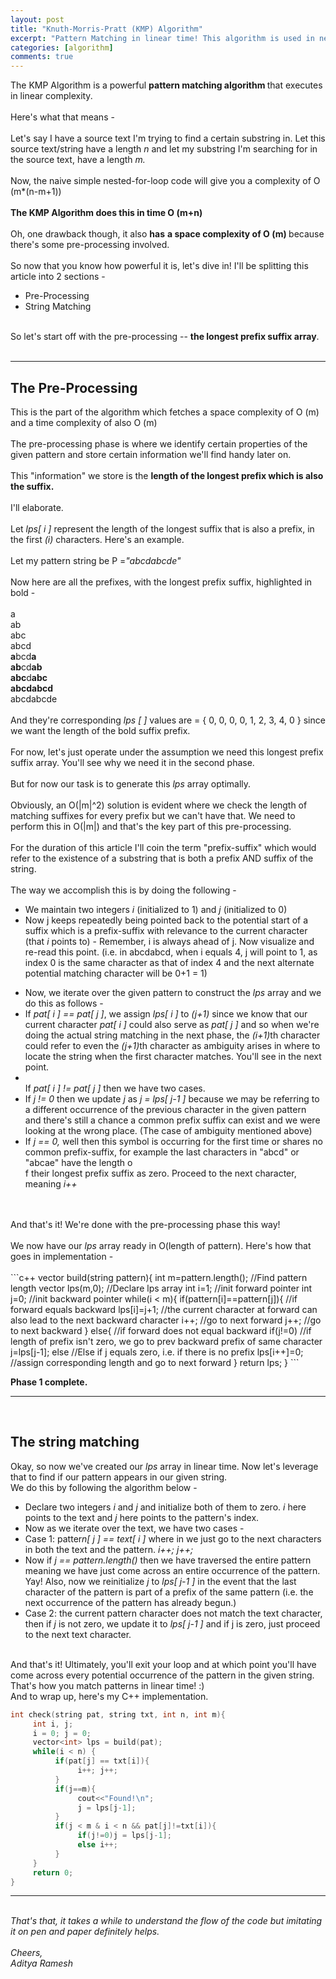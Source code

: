 ```yaml
---
layout: post
title: "Knuth-Morris-Pratt (KMP) Algorithm"
excerpt: "Pattern Matching in linear time! This algorithm is used in network security, genome encryption and in many other real world scenarios!"
categories: [algorithm]
comments: true
---
```


The KMP Algorithm is a powerful <b>pattern matching algorithm </b>that executes in linear complexity.
<br><br>
Here's what that means -
<br><br>
Let's say I have a source text I'm trying to find a certain substring in. Let this source text/string have a length <i>n </i>and let my substring I'm searching for in the source text, have a length <i>m. </i>
<br><br>
Now, the naive simple nested-for-loop code will give you a complexity of O (m*(n-m+1))
<br><br>
<b>The KMP Algorithm does this in time O (m+n)</b>
<br><br>
Oh, one drawback though, it also <b>has</b> <b>a space complexity of O (m) </b>because there's some pre-processing involved.
<br><br>
So now that you know how powerful it is, let's dive in! I'll be splitting this article into 2 sections -
<ul>
    <li>Pre-Processing</li>
    <li>String Matching</li>
</ul><br>
So let's start off with the pre-processing -- <b>the longest prefix suffix array</b>.
<br><br>
<hr />

<h2>The Pre-Processing</h2>
This is the part of the algorithm which fetches a space complexity of O (m) and a time complexity of also O (m)
<br><br>
The pre-processing phase is where we identify certain properties of the given pattern and store certain information we'll find handy later on.
<br><br>
This "information" we store is the <b>length of the longest prefix which is also the suffix. </b>
<br><br>
I'll elaborate.
<br><br>
Let <i>lps[ i ] </i>represent the length of the longest suffix that is also a prefix, in the first <i>(i) </i>characters. Here's an example.
<br><br>
Let my pattern string be P =<i>"abcdabcde"</i>
<br><br>
Now here are all the prefixes, with the longest prefix suffix, highlighted in bold -
<br><br>
a
<br>
ab
<br>
abc
<br>
abcd
<br>
<b>a</b>bcd<b>a</b>
<br>
<b>ab</b>cd<b>ab</b>
<br>
<b>abc</b>d<b>abc</b>
<br>
<b>abcdabcd</b>
<br>
abcdabcde
<br><br>
And they're corresponding <i>lps [ ] </i>values are = { 0, 0, 0, 0, 1, 2, 3, 4, 0 } since we want the length of the bold suffix prefix.
<br><br>
For now, let's just operate under the assumption we need this longest prefix suffix array. You'll see why we need it in the second phase.
<br><br>
But for now our task is to generate this <i>lps</i> array optimally.
<br><br>
Obviously, an O(|m|^2) solution is evident where we check the length of matching suffixes for every prefix but we can't have that. We need to perform this in O(|m|) and that's the key part of this pre-processing.
<br><br>
For the duration of this article I'll coin the term "prefix-suffix" which would refer to the existence of a substring that is both a prefix AND suffix of the string.
<br><br>
The way we accomplish this is by doing the following -
<ul>
    <li>We maintain two integers <i>i </i>(initialized to 1) and <i>j </i>(initialized to 0)</li>
    <li>Now j keeps repeatedly being pointed back to the potential start of a suffix which is a prefix-suffix with relevance to the current character (that <i>i</i> points to) - Remember, i is always ahead of j. Now visualize and re-read this point. (i.e. in abcdabcd, when i equals 4, j will point to 1, as index 0 is the same character as that of index 4 and the next alternate potential matching character will be 0+1 = 1)</li>
</ul>
<ul>
    <li>Now, we iterate over the given pattern to construct the <i>lps</i> array and we do this as follows -</li>
    <li>If <i>pat[ i ] == pat[ j ]</i>, we assign <i>lps[ i ] </i>to <i>(j+1) </i>since we know that our current character <i>pat[ i ] </i>could also serve as <i>pat[ j ]</i> and so when we're doing the actual string matching in the next phase, the <i>(i+1)</i>th character could refer to even the <i>(j+1)</i>th character as ambiguity arises in where to locate the string when the first character matches. You'll see in the next point.</li>
    <li><br>If <i>pat[ i ] != pat[ j ] </i>then we have two cases.</li>
    <li>If <i>j != 0</i> then we update <i>j </i>as <i>j = lps[ j-1 ] </i>because we may be referring to a different occurrence of the previous character in the given pattern <br>and there's still a chance a common prefix suffix can exist and we were looking at the wrong place. (The case of ambiguity mentioned above)</li>
    <li>If <i>j == 0,</i> well then this symbol is occurring for the first time or shares no common prefix-suffix, for example the last characters in "abcd" or "abcae" have the length o<br>f their longest prefix suffix as zero. Proceed to the next character, meaning <i>i++</i></li>
</ul><br><br>
And that's it! We're done with the pre-processing phase this way!
<br><br>
We now have our <em>lps</em> array ready in O(length of pattern). Here's how that goes in implementation -<br><br>
```c++
vector<int> build(string pattern){
     int m=pattern.length(); //Find pattern length
     vector<int> lps(m,0);  //Declare lps array 
     int i=1;  //init forward pointer
     int j=0;  //init backward pointer
     while(i < m){
          if(pattern[i]==pattern[j]){  //if forward equals backward
               lps[i]=j+1;  //the current character at forward can also lead to the next backward character 
               i++;  //go to next forward
               j++;  //go to next backward
          }
          else{ //if forward does not equal backward
               if(j!=0)  //if length of prefix isn't zero, we go to prev backward prefix of same character 
                    j=lps[j-1]; 
               else  //Else if j equals zero, i.e. if there is no prefix
                    lps[i++]=0;  //assign corresponding length and go to next forward
          }
     return lps;
}
```

<b>Phase 1 complete. </b>
<br>
<hr />
<br>
<h2>The string matching</h2>
Okay, so now we've created our <i>lps</i> array in linear time. Now let's leverage that to find if our pattern appears in our given string.
<br>
We do this by following the algorithm below -
<ul>
    <li>Declare two integers <i>i</i> and <i>j </i>and initialize both of them to zero. <i>i</i> here points to the text and <i>j</i> here points to the pattern's index.</li>
    <li>Now as we iterate over the text, we have two cases -</li>
    <li>Case 1: patter<i>n[ j ] == text[ i ] </i>where in we just go to the next characters in both the text and the pattern. <i>i++; j++;</i></li>
    <li>Now if <i>j == pattern.length()</i> then we have traversed the entire pattern meaning we have just come across an entire occurrence of the pattern. Yay! Also, now we reinitialize <i>j</i> to <i>lps[ j-1 ] </i>in the event that the last character of the pattern is part of a prefix of the same pattern (i.e. the next occurrence of the pattern has already begun.)</li>
    <li>Case 2: the current pattern character does not match the text character, then if <i>j </i>is not zero, we update it to <i>lps[ j-1 ] </i>and if j is zero, just proceed to the next text character.</li>
</ul><br>
And that's it! Ultimately, you'll exit your loop and at which point you'll have come across every potential occurrence of the pattern in the given string.
<br>
That's how you match patterns in linear time! :)
<br>
And to wrap up, here's my C++ implementation.<br>

```c++
int check(string pat, string txt, int n, int m){
     int i, j; 
     i = 0; j = 0; 
     vector<int> lps = build(pat); 
     while(i < n) { 
          if(pat[j] == txt[i]){ 
               i++; j++; 
          } 
          if(j==m){ 
               cout<<"Found!\n"; 
               j = lps[j-1]; 
          } 
          if(j < m & i < n && pat[j]!=txt[i]){ 
               if(j!=0)j = lps[j-1]; 
               else i++; 
          } 
     } 
     return 0; 
}
```

<hr />
<br>
<i>That's that, it takes a while to understand the flow of the code but imitating it on pen and paper definitely helps. </i>
<br><br>
<em>Cheers,<br>
Aditya Ramesh</em>  
<br><br>